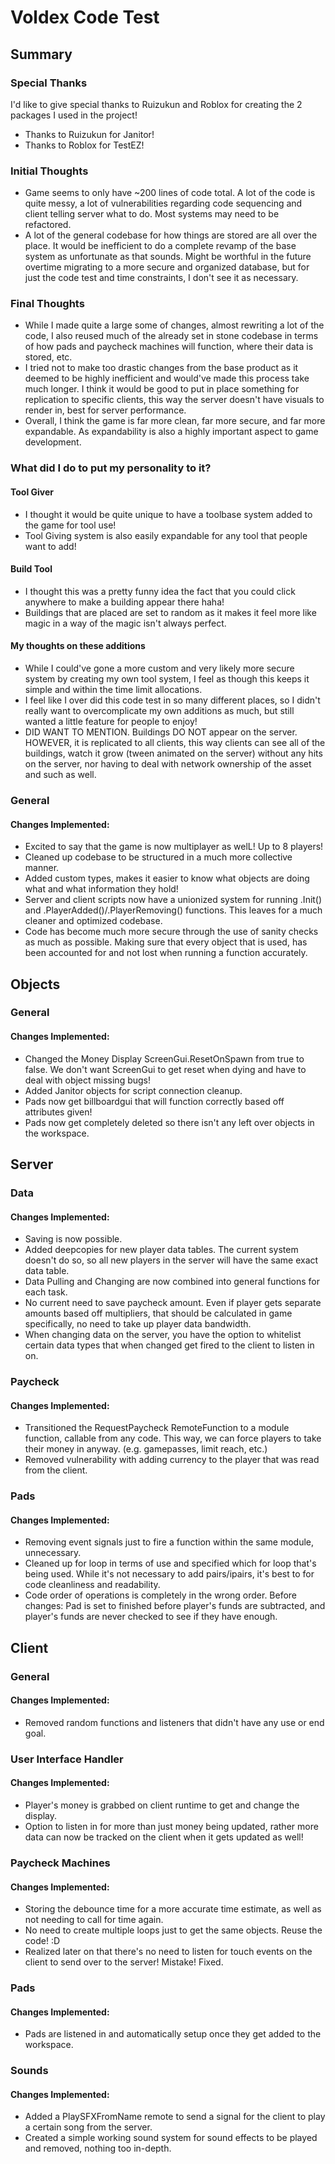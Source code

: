 # Voldex Code Test

## Summary

### Special Thanks
I'd like to give special thanks to Ruizukun and Roblox for creating the 2 packages I used in the project!

- Thanks to Ruizukun for Janitor!
- Thanks to Roblox for TestEZ!

### Initial Thoughts
- Game seems to only have ~200 lines of code total. A lot of the code is quite messy, a lot of vulnerabilities regarding code sequencing and client telling server what to do. Most systems may need to be refactored.
- A lot of the general codebase for how things are stored are all over the place. It would be inefficient to do a complete revamp of the base system as unfortunate as that sounds. Might be worthful in the future overtime migrating to a more secure and organized database, but for just the code test and time constraints, I don't see it as necessary.

### Final Thoughts
- While I made quite a large some of changes, almost rewriting a lot of the code, I also reused much of the already set in stone codebase in terms of how pads and paycheck machines will function, where their data is stored, etc.
- I tried not to make too drastic changes from the base product as it deemed to be highly inefficient and would've made this process take much longer. I think it would be good to put in place something for replication to specific clients, this way the server doesn't have visuals to render in, best for server performance.
- Overall, I think the game is far more clean, far more secure, and far more expandable. As expandability is also a highly important aspect to game development.

### What did I do to put my personality to it?
#### Tool Giver
- I thought it would be quite unique to have a toolbase system added to the game for tool use!
- Tool Giving system is also easily expandable for any tool that people want to add!

#### Build Tool
- I thought this was a pretty funny idea the fact that you could click anywhere to make a building appear there haha!
- Buildings that are placed are set to random as it makes it feel more like magic in a way of the magic isn't always perfect.

#### My thoughts on these additions
- While I could've gone a more custom and very likely more secure system by creating my own tool system, I feel as though this keeps it simple and within the time limit allocations.
- I feel like I over did this code test in so many different places, so I didn't really want to overcomplicate my own additions as much, but still wanted a little feature for people to enjoy!
- DID WANT TO MENTION. Buildings DO NOT appear on the server. HOWEVER, it is replicated to all clients, this way clients can see all of the buildings, watch it grow (tween animated on the server) without any hits on the server, nor having to deal with network ownership of the asset and such as well.

### General
#### Changes Implemented:
- Excited to say that the game is now multiplayer as welL! Up to 8 players!
- Cleaned up codebase to be structured in a much more collective manner.
- Added custom types, makes it easier  to know what objects are doing what and what information they hold!
- Server and client scripts now have a unionized system for running .Init() and .PlayerAdded()/.PlayerRemoving() functions. This leaves for a much cleaner and optimized codebase.
- Code has become much more secure through the use of sanity checks as much as possible. Making sure that every object that is used, has been accounted for and not lost when running a function accurately.

## Objects

### General
#### Changes Implemented:
- Changed the Money Display ScreenGui.ResetOnSpawn from true to false. We don't want ScreenGui to get reset when dying and have to deal with object missing bugs!
- Added Janitor objects for script connection cleanup.
- Pads now get billboardgui that will function correctly based off attributes given!
- Pads now get completely deleted so there isn't any left over objects in the workspace.

## Server

### Data
#### Changes Implemented:
- Saving is now possible.
- Added deepcopies for new player data tables. The current system doesn't do so, so all new players in the server will have the same exact data table.
- Data Pulling and Changing are now combined into general functions for each task.
- No current need to save paycheck amount. Even if player gets separate amounts based off multipliers, that should be calculated in game specifically, no need to take up player data bandwidth.
- When changing data on the server, you have the option to whitelist certain data types that when changed get fired to the client to listen in on.

### Paycheck
#### Changes Implemented:
- Transitioned the RequestPaycheck RemoteFunction to a module function, callable from any code. This way, we can force players to take their money in anyway. (e.g. gamepasses, limit reach, etc.)
- Removed vulnerability with adding currency to the player that was read from the client.

### Pads
#### Changes Implemented:
- Removing event signals just to fire a function within the same module, unnecessary.
- Cleaned up for loop in terms of use and specified which for loop that's being used. While it's not necessary to add pairs/ipairs, it's best to for code cleanliness and readability.
- Code order of operations is completely in the wrong order. Before changes: Pad is set to finished before player's funds are subtracted, and player's funds are never checked to see if they have enough.

## Client

### General
#### Changes Implemented:
- Removed random functions and listeners that didn't have any use or end goal.

### User Interface Handler
#### Changes Implemented:
- Player's money is grabbed on client runtime to get and change the display.
- Option to listen in for more than just money being updated, rather more data can now be tracked on the client when it gets updated as well!

### Paycheck Machines
#### Changes Implemented:
- Storing the debounce time for a more accurate time estimate, as well as not needing to call for time again.
- No need to create multiple loops just to get the same objects. Reuse the code! :D
- Realized later on that there's no need to listen for touch events on the client to send over to the server! Mistake! Fixed.

### Pads
#### Changes Implemented:
- Pads are listened in and automatically setup once they get added to the workspace.

### Sounds
#### Changes Implemented:
- Added a PlaySFXFromName remote to send a signal for the client to play a certain song from the server.
- Created a simple working sound system for sound effects to be played and removed, nothing too in-depth.